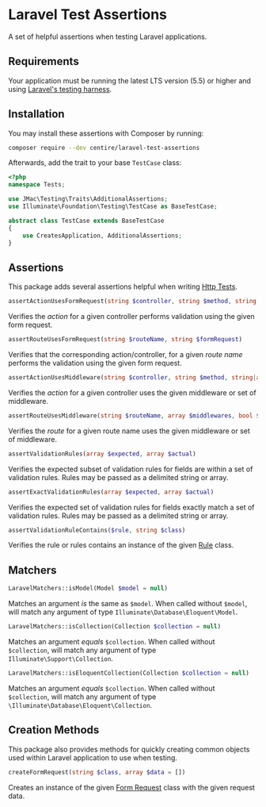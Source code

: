 # Laravel Test Assertions
A set of helpful assertions when testing Laravel applications.

## Requirements
Your application must be running the latest LTS version (5.5) or higher and using [Laravel's testing harness](https://laravel.com/docs/testing).

## Installation
You may install these assertions with Composer by running:

```sh
composer require --dev centire/laravel-test-assertions
```

Afterwards, add the trait to your base `TestCase` class:

```php
<?php
namespace Tests;

use JMac\Testing\Traits\AdditionalAssertions;
use Illuminate\Foundation\Testing\TestCase as BaseTestCase;

abstract class TestCase extends BaseTestCase
{
    use CreatesApplication, AdditionalAssertions;
}
```

## Assertions
This package adds several assertions helpful when writing [Http Tests](https://laravel.com/docs/http-tests).


```php
assertActionUsesFormRequest(string $controller, string $method, string $form_request)
```

Verifies the _action_ for a given controller performs validation using the given form request.

```php
assertRouteUsesFormRequest(string $routeName, string $formRequest)
```

Verifies that the corresponding action/controller, for a given _route name_ performs the validation using the given form request.


```php
assertActionUsesMiddleware(string $controller, string $method, string|array $middleware)
```

Verifies the _action_ for a given controller uses the given middleware or set of middleware.


```php
assertRouteUsesMiddleware(string $routeName, array $middlewares, bool $onlyThese)
```

Verifies the _route_ for a given route name uses the given middleware or set of middleware.


```php
assertValidationRules(array $expected, array $actual)
```

Verifies the expected subset of validation rules for fields are within a set of validation rules. Rules may be passed as a delimited string or array.


```php
assertExactValidationRules(array $expected, array $actual)
```

Verifies the expected set of validation rules for fields exactly match a set of validation rules. Rules may be passed as a delimited string or array.


```php
assertValidationRuleContains($rule, string $class)
```

Verifies the rule or rules contains an instance of the given [Rule](https://laravel.com/docs/validation#custom-validation-rules) class.


## Matchers
```php
LaravelMatchers::isModel(Model $model = null)
```
Matches an argument _is_ the same as `$model`. When called without `$model`, will match any argument of type `Illuminate\Database\Eloquent\Model`.


```php
LaravelMatchers::isCollection(Collection $collection = null)
```
Matches an argument _equals_ `$collection`. When called without `$collection`, will match any argument of type `Illuminate\Support\Collection`.


```php
LaravelMatchers::isEloquentCollection(Collection $collection = null)
```
Matches an argument _equals_ `$collection`. When called without `$collection`, will match any argument of type `\Illuminate\Database\Eloquent\Collection`.


## Creation Methods
This package also provides methods for quickly creating common objects used within Laravel application to use when testing.


```php
createFormRequest(string $class, array $data = [])
```

Creates an instance of the given [Form Request](https://laravel.com/docs/7.x/validation#form-request-validation) class with the given request data.

